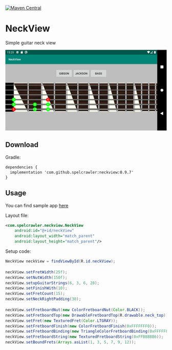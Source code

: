 [![Maven Central](https://maven-badges.herokuapp.com/maven-central/com.github.spelcrawler/neckview/badge.svg)](https://maven-badges.herokuapp.com/maven-central/com.github.spelcrawler/neckview)

# NeckView
Simple guitar neck view

![](static/screenshot.png)

Download
--------

Gradle:

```
dependencies {
  implementation 'com.github.spelcrawler:neckview:0.9.7'
}
```

Usage
-----

You can find sample app [here](https://github.com/Spelcrawler/NeckView/tree/master/app)

Layout file:

```xml
<com.spelcrawler.neckview.NeckView
    android:id="@+id/neckView"
    android:layout_width="match_parent"
    android:layout_height="match_parent"/>
```

Setup code:

```java
NeckView neckView = findViewById(R.id.neckView);

neckView.setFretWidth(25f);
neckView.setNutWidth(150f);
neckView.setupGuitarStrings(6, 3, 6, 28);
neckView.setFinishWith(10);
neckView.setFretCount(15);
neckView.setNeckRightPadding(30);

neckView.setFretboardNut(new ColorFretboardNut(Color.BLACK));
neckView.setFretboardTop(new DrawableFretboardTop(R.drawable.neck_top));
neckView.setFret(new TexturedFret(Color.LTGRAY));
neckView.setFretboardFinish(new ColorFretboardFinish(0xFFFFFFF0));
neckView.setFretboardBinding(new TriangleColorFretboardBinding(0xFFFFFFF0));
neckView.setFretboardString(new TexturedFretboardString(0xFFB8B8B6));
neckView.setBoundFrets(Arrays.asList(1, 3, 5, 7, 9, 12));

```


